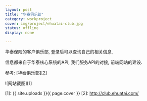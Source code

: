 ```yaml
---
layout: post 
title: "华泰俱乐部"
category: workproject
cover: img/project/ehuatai-club.jpg
status: offline
display: none

---
```



华泰保险的客户俱乐部, 登录后可以查询自己的相关信息,

信息都来自于华泰核心系统的API, 我们服务API的对接, 前端网站的建设.

参考: [华泰俱乐部][2]

![网站截图][1]


  [1]: {{ site.uploads }}{{ page.cover }}
  [2]: http://club.ehuatai.com/

